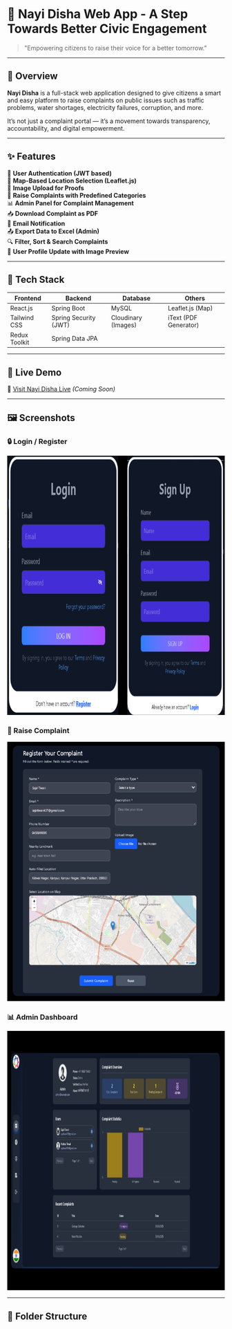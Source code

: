 # 🌟 Nayi Disha Web App - A Step Towards Better Civic Engagement

> "Empowering citizens to raise their voice for a better tomorrow."  

---

## 🧭 Overview

**Nayi Disha** is a full-stack web application designed to give citizens a smart and easy platform to raise complaints on public issues such as traffic problems, water shortages, electricity failures, corruption, and more.

It’s not just a complaint portal — it’s a movement towards transparency, accountability, and digital empowerment.

---

## ✨ Features

🔐 **User Authentication (JWT based)**  
📍 **Map-Based Location Selection (Leaflet.js)**   
📸 **Image Upload for Proofs**  
📝 **Raise Complaints with Predefined Categories**  
📊 **Admin Panel for Complaint Management**  
📥 **Download Complaint as PDF**  
📧 **Email Notification**  
📤 **Export Data to Excel (Admin)**   
🔍 **Filter, Sort & Search Complaints**  
👤 **User Profile Update with Image Preview**  

---

## 🧱 Tech Stack

| Frontend      | Backend       | Database    | Others                  |
|---------------|---------------|-------------|--------------------------|
| React.js      | Spring Boot   | MySQL       | Leaflet.js (Map)        |
| Tailwind CSS  | Spring Security (JWT) | Cloudinary (Images) | iText (PDF Generator) |
| Redux Toolkit | Spring Data JPA |            | 

---

## 🔗 Live Demo

🚀 [Visit Nayi Disha Live](https://your-deployed-url.com) *(Coming Soon)*

---

## 🖼️ Screenshots

### 🔒 Login / Register  
<img src="/public/screenshots/login-register.png" alt="login/register" width="800" height="600"/>

### 📍 Raise Complaint  
<img src="/public/screenshots/complains.png" alt="Raise Complaint" width="800" height="600"/>

### 📊 Admin Dashboard  
<img src="/public/screenshots/AdminDashboard.png" alt="Admin Dashboard" width="800" height="600"/>

---

## 📁 Folder Structure

